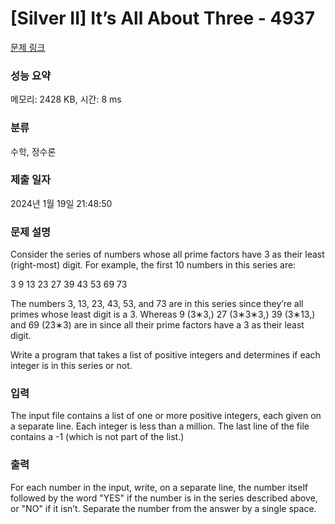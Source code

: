 # [Silver II] It’s All About Three - 4937 

[문제 링크](https://www.acmicpc.net/problem/4937) 

### 성능 요약

메모리: 2428 KB, 시간: 8 ms

### 분류

수학, 정수론

### 제출 일자

2024년 1월 19일 21:48:50

### 문제 설명

<p>Consider the series of numbers whose all prime factors have 3 as their least (right-most) digit. For example, the first 10 numbers in this series are:</p>

<p>3 9 13 23 27 39 43 53 69 73</p>

<p>The numbers 3, 13, 23, 43, 53, and 73 are in this series since they’re all primes whose least digit is a 3. Whereas 9 (3∗3,) 27 (3∗3∗3,) 39 (3∗13,) and 69 (23∗3) are in since all their prime factors have a 3 as their least digit.</p>

<p>Write a program that takes a list of positive integers and determines if each integer is in this series or not.</p>

### 입력 

 <p>The input file contains a list of one or more positive integers, each given on a separate line. Each integer is less than a million. The last line of the file contains a -1 (which is not part of the list.)</p>

<p> </p>

### 출력 

 <p>For each number in the input, write, on a separate line, the number itself followed by the word "YES" if the number is in the series described above, or "NO" if it isn’t. Separate the number from the answer by a single space.</p>

